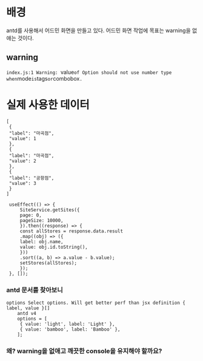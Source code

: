 


# 배경
antd를 사용해서 어드민 화면을 만들고 있다.
어드민 화면 작업에 목표는 warning을 없애는 것이다.


## warning
`index.js:1 Warning: `value` of Option should not use number type when `mode` is `tags` or `combobox`.`


# 실제 사용한 데이터 
```
[
 {
 "label": "마곡점",
 "value": 1
 },
 {
 "label": "마곡점",
 "value": 2
 },
 {
 "label": "공항점",
 "value": 3
 }
]
```

```
 useEffect(() => {
     SiteService.getSites({
     page: 0,
     pageSize: 10000,
     }).then((response) => {
     const allStores = response.data.result
     .map((obj) => ({
     label: obj.name,
     value: obj.id.toString(),
     }))
     .sort((a, b) => a.value - b.value);
     setStores(allStores);
     });
 }, []);

```


### antd 문서를 찾아보니

```
options Select options. Will get better perf than jsx definition { label, value }[]
    antd v4
    options = [
     { value: 'light', label: 'Light' },
     { value: 'bamboo', label: 'Bamboo' },
    ];
```



### 왜? warning을 없애고 깨끗한 console을 유지해야 할까요?